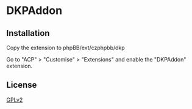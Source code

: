 # DKPAddon

## Installation

Copy the extension to phpBB/ext/czphpbb/dkp

Go to "ACP" > "Customise" > "Extensions" and enable the "DKPAddon" extension.

## License

[GPLv2](license.txt)
